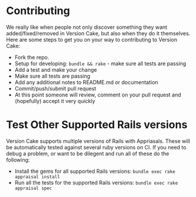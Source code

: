 # Contributing

We really like when people not only discover something they want added/fixed/removed in Version Cake, but also when they do it themselves. Here are some steps to get you on your way to contributing to Version Cake:

* Fork the repo.
* Setup for developing: `bundle && rake` - make sure all tests are passing
* Add a test and make your change
* Make sure all tests are passing
* Add any additional notes to README.md or documentation
* Commit/push/submit pull request
* At this point someone will review, comment on your pull request and (hopefully) accept it very quickly

# Test Other Supported Rails versions

Version Cake supports multiple versions of Rails with Appriasals. These will be automatically tested against several ruby versions on CI. If you need to debug a problem, or want to be dilegent and run all of these do the following:

* Install the gems for all supported Rails versions: `bundle exec rake appraisal install`
* Run all the tests for the supported Rails versions: `bundle exec rake appraisal spec`
